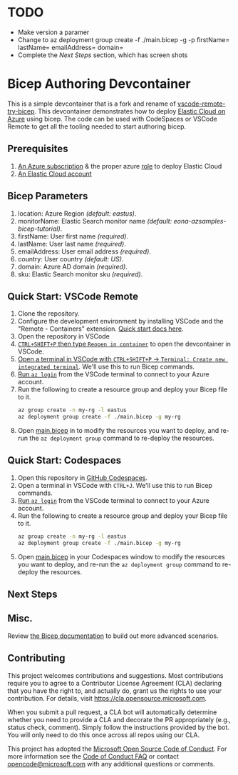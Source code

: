 # TODO
- Make version a paramer
- Change to az deployment group create -f ./main.bicep -g <resourcegroup> -p firstName=<firstname> lastName=<lastname> emailAddress=<emailaddress> domain=<domain>
- Complete the *Next Steps* section, which has screen shots

# Bicep Authoring Devcontainer

This is a simple devcontainer that is a fork and rename of [vscode-remote-try-bicep](https://github.com/Azure/vscode-remote-try-bicep).  This devcontainer demonstrates how to deploy [Elastic Cloud on Azure](https://azuremarketplace.microsoft.com/en-us/marketplace/apps/elastic.ec-azure-pp?tab=overview) using bicep.  The code can be used with CodeSpaces or VSCode Remote to get all the tooling needed to start authoring bicep.

## Prerequisites
1. [An Azure subscription](https://azure.microsoft.com/) & the proper azure [role](https://learn.microsoft.com/en-us/azure/role-based-access-control/built-in-roles) to deploy Elastic Cloud
1. [An Elastic Cloud account](https://www.elastic.co/)

## Bicep Parameters
1. location: Azure Region *(default: eastus)*.
1. monitorName: Elastic Search monitor name *(default: eona-azsamples-bicep-tutorial)*.
1. firstName: User first name *(required)*.
1. lastName: User last name *(required)*.
1. emailAddress: User email address *(required)*.
1. country: User country *(default: US)*.
1. domain: Azure AD domain *(required)*.
1. sku: Elastic Search monitor sku *(required)*.

## Quick Start: VSCode Remote
1. Clone the repository.
1. Configure the development environment by installing VSCode and the "Remote - Containers" extension. [Quick start docs here](https://code.visualstudio.com/docs/remote/containers-tutorial).
1. Open the repository in VSCode
1. [`CTRL+SHIFT+P` then type `Reopen in container`](https://code.visualstudio.com/docs/remote/containers#_getting-started) to open the devcontainer in VSCode.
1. [Open a terminal in VSCode with `CTRL+SHIFT+P` -> `Terminal: Create new integrated terminal`](https://code.visualstudio.com/docs/remote/containers#_opening-a-terminal). We'll use this to run Bicep commands.
1. [Run `az login`](https://docs.microsoft.com/en-us/cli/azure/authenticate-azure-cli) from the VSCode terminal to connect to your Azure account.
1. Run the following to create a resource group and deploy your Bicep file to it.
    ```sh
    az group create -n my-rg -l eastus
    az deployment group create -f ./main.bicep -g my-rg
    ```
1. Open [main.bicep](./main.bicep) in to modify the resources you want to deploy, and re-run the `az deployment group` command to re-deploy the resources.

## Quick Start: Codespaces
1. Open this repository in [GitHub Codespaces](https://github.com/features/codespaces).
1. Open a terminal in VSCode with `CTRL+J`. We'll use this to run Bicep commands.
1. [Run `az login`](https://docs.microsoft.com/en-us/cli/azure/authenticate-azure-cli) from the VSCode terminal to connect to your Azure account.
1. Run the following to create a resource group and deploy your Bicep file to it.
    ```sh
    az group create -n my-rg -l eastus
    az deployment group create -f ./main.bicep -g my-rg
    ```
1. Open [main.bicep](./main.bicep) in your Codespaces window to modify the resources you want to deploy, and re-run the `az deployment group` command to re-deploy the resources.

## Next Steps

## Misc.

Review [the Bicep documentation](https://docs.microsoft.com/en-us/azure/azure-resource-manager/bicep/overview) to build out more advanced scenarios.

## Contributing

This project welcomes contributions and suggestions.  Most contributions require you to agree to a
Contributor License Agreement (CLA) declaring that you have the right to, and actually do, grant us
the rights to use your contribution. For details, visit https://cla.opensource.microsoft.com.

When you submit a pull request, a CLA bot will automatically determine whether you need to provide
a CLA and decorate the PR appropriately (e.g., status check, comment). Simply follow the instructions
provided by the bot. You will only need to do this once across all repos using our CLA.

This project has adopted the [Microsoft Open Source Code of Conduct](https://opensource.microsoft.com/codeofconduct/).
For more information see the [Code of Conduct FAQ](https://opensource.microsoft.com/codeofconduct/faq/) or
contact [opencode@microsoft.com](mailto:opencode@microsoft.com) with any additional questions or comments.
